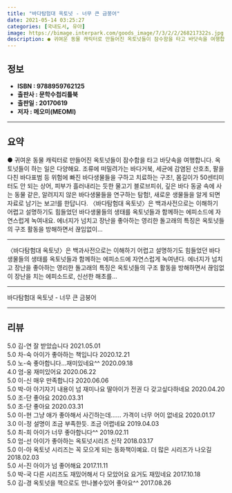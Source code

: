 ```yaml
---
title: "바다탐험대 옥토넛 - 너무 큰 금붕어"
date: 2021-05-14 03:25:27
categories: [국내도서, 유아]
image: https://bimage.interpark.com/goods_image/7/3/2/2/268217322s.jpg
description: ● 귀여운 동물 캐릭터로 만들어진 옥토넛들이 잠수함을 타고 바닷속을 여행합니다. 옥토넛들이 하는 일은 다양해요. 조류에 떠밀려가는 바다거북, 세균에 감염된 산호초, 팔을 다친 바다표범 등 위험에 빠진 바다생물들을 구하고 치료하는 구조!, 몸길이가 50센티미터도 안 되는 상어, 피부가
---
```


## **정보**

- **ISBN : 9788959762125**
- **출판사 : 문학수첩리틀북**
- **출판일 : 20170619**
- **저자 : 메오미(MEOMI)**

------



## **요약**

●  귀여운 동물 캐릭터로 만들어진 옥토넛들이 잠수함을 타고 바닷속을 여행합니다. 옥토넛들이 하는 일은 다양해요. 조류에 떠밀려가는 바다거북, 세균에 감염된 산호초, 팔을 다친 바다표범 등 위험에 빠진 바다생물들을 구하고 치료하는 구조!, 몸길이가 50센티미터도 안 되는 상어, 피부가 흘러내리는 듯한 물고기 블로브피쉬, 깊은 바다 동굴 속에 사는 동물 같은, 알려지지 않은 바다생물들을 연구하는 탐험!, 새로운 생물들을 알게 되면 자료로 남기는 보고!를 한답니다.  〈바다탐험대 옥토넛〉은 백과사전으로는 이해하기 어렵고 설명하기도 힘들었던 바다생물들의 생태를 옥토넛들과 함께하는 에피소드에 자연스럽게 녹여내요. 에너지가 넘치고 장난을 좋아하는 영리한 돌고래의 특징은 옥토넛들의 구조 활동을 방해하면서 끊임없이...

------

〈바다탐험대 옥토넛〉은 백과사전으로는 이해하기 어렵고 설명하기도 힘들었던 바다생물들의 생태를 옥토넛들과 함께하는 에피소드에 자연스럽게 녹여낸다. 에너지가 넘치고 장난을 좋아하는 영리한 돌고래의 특징은 옥토넛들의 구조 활동을 방해하면서 끊임없이 장난을 치는 에피소드로, 신선한 해초를... 

------


바다탐험대 옥토넛 - 너무 큰 금붕어 

------


## **리뷰** 

5.0 김-연 잘 받았습니다  2021.05.01 <br/>5.0 차-숙 아이가 좋아하는 책입니다 2020.12.21 <br/>5.0 노-숙 좋아합니다...재미있네요^^ 2020.09.18 <br/>4.0 엄-웅 재미있어요 2020.06.22 <br/>5.0 이-신 매우 만족합니다  2020.06.06 <br/>5.0 박-아 아기자기 내용이 넘 재미나요 딸아이가 전권 다 갖고싶다하네요 2020.04.20 <br/>5.0 조-단 좋아요 2020.03.31 <br/>5.0 조-단 좋아요 2020.03.31 <br/>5.0 이-현 그냥 애가 좋아해서 사긴하는데...... 가격이 너무 어이 없네요 2020.01.17 <br/>3.0 이-정 설명이 조금 부족한듯. 조금 어렵네요 2019.04.03 <br/>5.0 최-희 아이가 너무 좋아합니다^^ 2019.02.11 <br/>5.0 엄-선 아이가 좋아하는 옥토넛시리즈 신작 2018.03.17 <br/>5.0 이-아 옥토넛 시리즈는 꼭 모으게 되는 동화책이예요. 더 많은 시리즈가 나오길 2018.02.03 <br/>5.0 서-진 아이가 넘 좋어해요 2017.11.11 <br/>5.0 박-국 다른 시리즈도 재밌어해서 다 모았어요
요거도 재밌네요 2017.10.18 <br/>5.0 김-경 옥토넛을 책으로도 만나볼수있어 좋아요^^ 2017.08.26 <br/>